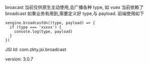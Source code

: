 


broacast 当前仅供原生主动使用,会广播各种 type, 如 vuex 当前依赖了 broadcast
如果业务有用到,需要定义好 type,与 payload. 前端使用如下

```
xengine.broadcastOn((type, payload) => {
  if (type === 'xxxxx') {
    console.log(type, payload)
  }
})
```



JSI Id: com.zkty.jsi.broadcast

version: 3.0.7



    

